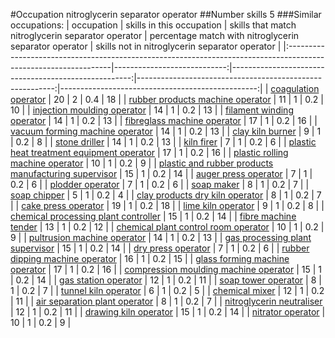 #Occupation nitroglycerin separator operator
##Number skills 5
###Similar occupations:
| occupation                                                                                                      |   skills in this occupation |   skills that match nitroglycerin separator operator |   percentage match with nitroglycerin separator operator |   skills not in nitroglycerin separator operator |
|:----------------------------------------------------------------------------------------------------------------|----------------------------:|-----------------------------------------------------:|---------------------------------------------------------:|-------------------------------------------------:|
| [coagulation operator](coagulation_operator.md)                                                                 |                          20 |                                                    2 |                                                      0.4 |                                               18 |
| [rubber products machine operator](rubber_products_machine_operator.md)                                         |                          11 |                                                    1 |                                                      0.2 |                                               10 |
| [injection moulding operator](injection_moulding_operator.md)                                                   |                          14 |                                                    1 |                                                      0.2 |                                               13 |
| [filament winding operator](filament_winding_operator.md)                                                       |                          14 |                                                    1 |                                                      0.2 |                                               13 |
| [fibreglass machine operator](fibreglass_machine_operator.md)                                                   |                          17 |                                                    1 |                                                      0.2 |                                               16 |
| [vacuum forming machine operator](vacuum_forming_machine_operator.md)                                           |                          14 |                                                    1 |                                                      0.2 |                                               13 |
| [clay kiln burner](clay_kiln_burner.md)                                                                         |                           9 |                                                    1 |                                                      0.2 |                                                8 |
| [stone driller](stone_driller.md)                                                                               |                          14 |                                                    1 |                                                      0.2 |                                               13 |
| [kiln firer](kiln_firer.md)                                                                                     |                           7 |                                                    1 |                                                      0.2 |                                                6 |
| [plastic heat treatment equipment operator](plastic_heat_treatment_equipment_operator.md)                       |                          17 |                                                    1 |                                                      0.2 |                                               16 |
| [plastic rolling machine operator](plastic_rolling_machine_operator.md)                                         |                          10 |                                                    1 |                                                      0.2 |                                                9 |
| [plastic and rubber products manufacturing supervisor](plastic_and_rubber_products_manufacturing_supervisor.md) |                          15 |                                                    1 |                                                      0.2 |                                               14 |
| [auger press operator](auger_press_operator.md)                                                                 |                           7 |                                                    1 |                                                      0.2 |                                                6 |
| [plodder operator](plodder_operator.md)                                                                         |                           7 |                                                    1 |                                                      0.2 |                                                6 |
| [soap maker](soap_maker.md)                                                                                     |                           8 |                                                    1 |                                                      0.2 |                                                7 |
| [soap chipper](soap_chipper.md)                                                                                 |                           5 |                                                    1 |                                                      0.2 |                                                4 |
| [clay products dry kiln operator](clay_products_dry_kiln_operator.md)                                           |                           8 |                                                    1 |                                                      0.2 |                                                7 |
| [cake press operator](cake_press_operator.md)                                                                   |                          19 |                                                    1 |                                                      0.2 |                                               18 |
| [lime kiln operator](lime_kiln_operator.md)                                                                     |                           9 |                                                    1 |                                                      0.2 |                                                8 |
| [chemical processing plant controller](chemical_processing_plant_controller.md)                                 |                          15 |                                                    1 |                                                      0.2 |                                               14 |
| [fibre machine tender](fibre_machine_tender.md)                                                                 |                          13 |                                                    1 |                                                      0.2 |                                               12 |
| [chemical plant control room operator](chemical_plant_control_room_operator.md)                                 |                          10 |                                                    1 |                                                      0.2 |                                                9 |
| [pultrusion machine operator](pultrusion_machine_operator.md)                                                   |                          14 |                                                    1 |                                                      0.2 |                                               13 |
| [gas processing plant supervisor](gas_processing_plant_supervisor.md)                                           |                          15 |                                                    1 |                                                      0.2 |                                               14 |
| [dry press operator](dry_press_operator.md)                                                                     |                           7 |                                                    1 |                                                      0.2 |                                                6 |
| [rubber dipping machine operator](rubber_dipping_machine_operator.md)                                           |                          16 |                                                    1 |                                                      0.2 |                                               15 |
| [glass forming machine operator](glass_forming_machine_operator.md)                                             |                          17 |                                                    1 |                                                      0.2 |                                               16 |
| [compression moulding machine operator](compression_moulding_machine_operator.md)                               |                          15 |                                                    1 |                                                      0.2 |                                               14 |
| [gas station operator](gas_station_operator.md)                                                                 |                          12 |                                                    1 |                                                      0.2 |                                               11 |
| [soap tower operator](soap_tower_operator.md)                                                                   |                           8 |                                                    1 |                                                      0.2 |                                                7 |
| [tunnel kiln operator](tunnel_kiln_operator.md)                                                                 |                           6 |                                                    1 |                                                      0.2 |                                                5 |
| [chemical mixer](chemical_mixer.md)                                                                             |                          12 |                                                    1 |                                                      0.2 |                                               11 |
| [air separation plant operator](air_separation_plant_operator.md)                                               |                           8 |                                                    1 |                                                      0.2 |                                                7 |
| [nitroglycerin neutraliser](nitroglycerin_neutraliser.md)                                                       |                          12 |                                                    1 |                                                      0.2 |                                               11 |
| [drawing kiln operator](drawing_kiln_operator.md)                                                               |                          15 |                                                    1 |                                                      0.2 |                                               14 |
| [nitrator operator](nitrator_operator.md)                                                                       |                          10 |                                                    1 |                                                      0.2 |                                                9 |
